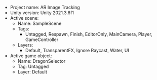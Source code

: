 <!-- UNITY CODE ASSIST INSTRUCTIONS START -->
- Project name: AR Image Tracking
- Unity version: Unity 2021.3.6f1
- Active scene:
  - Name: SampleScene
  - Tags:
    - Untagged, Respawn, Finish, EditorOnly, MainCamera, Player, GameController
  - Layers:
    - Default, TransparentFX, Ignore Raycast, Water, UI
- Active game object:
  - Name: DragonSelector
  - Tag: Untagged
  - Layer: Default
<!-- UNITY CODE ASSIST INSTRUCTIONS END -->